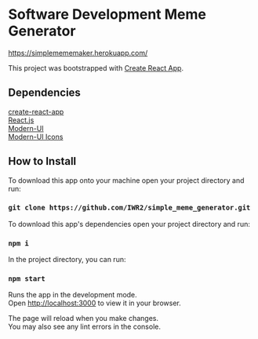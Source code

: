 # Software Development Meme Generator

https://simplemememaker.herokuapp.com/

This project was bootstrapped with [Create React App](https://github.com/facebook/create-react-app).

## Dependencies
[create-react-app](https://create-react-app.dev/)<br>
[React.js](https://reactjs.org/)<br>
[Modern-UI](https://mui.com/)<br>
[Modern-UI Icons](https://mui.com/components/icons/)<br>


## How to Install
To download this app onto your machine open your project directory and run:

### `git clone https://github.com/IWR2/simple_meme_generator.git`

To download this app's dependencies open your project directory and run:

### `npm i`

In the project directory, you can run:

### `npm start`

Runs the app in the development mode.\
Open [http://localhost:3000](http://localhost:3000) to view it in your browser.

The page will reload when you make changes.\
You may also see any lint errors in the console.
